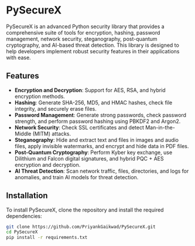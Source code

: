 # PySecureX

PySecureX is an advanced Python security library that provides a comprehensive suite of tools for encryption, hashing, password management, network security, steganography, post-quantum cryptography, and AI-based threat detection. This library is designed to help developers implement robust security features in their applications with ease.

## Features

- **Encryption and Decryption**: Support for AES, RSA, and hybrid encryption methods.
- **Hashing**: Generate SHA-256, MD5, and HMAC hashes, check file integrity, and securely erase files.
- **Password Management**: Generate strong passwords, check password strength, and perform password hashing using PBKDF2 and Argon2.
- **Network Security**: Check SSL certificates and detect Man-in-the-Middle (MITM) attacks.
- **Steganography**: Hide and extract text and files in images and audio files, apply invisible watermarks, and encrypt and hide data in PDF files.
- **Post-Quantum Cryptography**: Perform Kyber key exchange, use Dilithium and Falcon digital signatures, and hybrid PQC + AES encryption and decryption.
- **AI Threat Detection**: Scan network traffic, files, directories, and logs for anomalies, and train AI models for threat detection.

## Installation

To install PySecureX, clone the repository and install the required dependencies:

```bash
git clone https://github.com/PriyankGaikwad/PySecureX.git
cd PySecureX
pip install -r requirements.txt